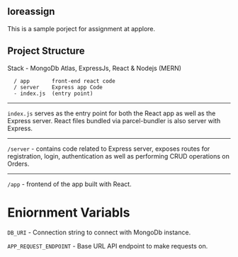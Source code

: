 ## loreassign
This is a sample porject for assignment at applore. 

## Project Structure 

Stack - MongoDb Atlas, ExpressJs, React & Nodejs (MERN)


```
  / app       front-end react code
  / server    Express app Code 
  - index.js  (entry point)
```

--------------------

`index.js` serves as the entry point for both the React app as well as the Express server. React files bundled via parcel-bundler is also server with Express. 

---------------------


`/server` - contains code related to Express server, exposes routes for registration, login, authentication as well as performing CRUD operations on Orders. 



-----------------------------
`/app` - frontend of the app built with React. 

# Eniornment Variabls 

`DB_URI` - Connection string to connect with MongoDb instance. 

`APP_REQUEST_ENDPOINT` - Base URL API endpoint to make requests on.